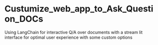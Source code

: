 # Custumize_web_app_to_Ask_Question_DOCs
Using LangChain for interactive Q/A over documents with a stream lit interface for optimal user experience with some custom options
